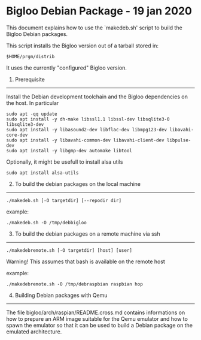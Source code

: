 Bigloo Debian Package - 19 jan 2020
===================================

This document explains how to use the `makedeb.sh' script to
build the Bigloo Debian packages.

This script installs the Bigloo version out of a tarball stored in:

   `$HOME/prgm/distrib`

It uses the currently "configured" Bigloo version.


1. Prerequisite
---------------

Install the Debian development toolchain and the Bigloo dependencies
on the host. In particular

```shell
sudo apt -qq update
sudo apt install -y dh-make libssl1.1 libssl-dev libsqlite3-0 libsqlite3-dev
sudo apt install -y libasound2-dev libflac-dev libmpg123-dev libavahi-core-dev
sudo apt install -y libavahi-common-dev libavahi-client-dev libpulse-dev
sudo apt install -y libgmp-dev automake libtool
```

Optionally, it might be usefull to install alsa utils

```
sudo apt install alsa-utils
```


2. To build the debian packages on the local machine
----------------------------------------------------

```shell
./makedeb.sh [-O targetdir] [--repodir dir]
```

example:

```shell
./makedeb.sh -O /tmp/debbigloo
```

3. To build the debian packages on a remote machine via ssh
-----------------------------------------------------------

```shell
./makedebremote.sh [-O targetdir] [host] [user]
```

Warning! This assumes that bash is available on the remote host

example:

```shell
./makedebremote.sh -O /tmp/debraspbian raspbian hop
```

4. Building Debian packages with Qemu
-------------------------------------

The file bigloo/arch/raspian/README.cross.md contains informations on
how to prepare an ARM image suitable for the Qemu emulator and how to
spawn the emulator so that it can be used to build a Debian package
on the emulated architecture.
